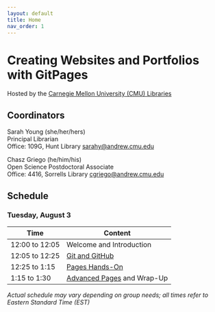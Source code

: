 ```yaml
---
layout: default
title: Home
nav_order: 1
---
```

# Creating Websites and Portfolios with GitPages
Hosted by the [Carnegie Mellon University (CMU) Libraries](https://www.library.cmu.edu/)

## Coordinators

Sarah Young (she/her/hers)  
Principal Librarian  
Office: 109G, Hunt Library 
[sarahy@andrew.cmu.edu](mailto:sarahy@andrew.cmu.edu)

Chasz Griego (he/him/his)  
Open Science Postdoctoral Associate  
Office: 4416, Sorrells Library
[cgriego@andrew.cmu.edu](mailto:cgriego@andrew.cmu.edu)

## Schedule

### Tuesday, August 3

| Time | Content|
| --- | ---|
| 12:00 to 12:05 | Welcome and Introduction|
| 12:05 to 12:25 | [Git and GitHub](GH_Pages_Materials/GH-Pages-Background-Info.html)|
|12:25 to 1:15|[Pages Hands-On](GH_Pages_Materials/GH-Pages-Hands-On.html)|
| 1:15 to 1:30|[Advanced Pages](GH_Pages_Materials/GH-Pages-Advanced.html) and Wrap-Up|

_Actual schedule may vary depending on group needs; all times refer to Eastern Standard Time (EST)_  
